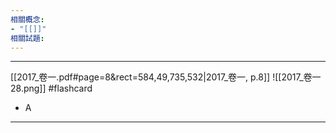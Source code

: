 ```yaml
---
相關概念: 
- "[[]]"
相關試題:
---
```


---
[[2017_卷一.pdf#page=8&rect=584,49,735,532|2017_卷一, p.8]]
 ![[2017_卷一 28.png]] #flashcard 
* A
---
<!--ID: 1730855931046-->
